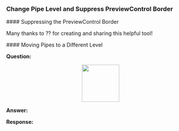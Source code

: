 <head>
<meta http-equiv="Content-Type" content="text/html; charset=utf-8">
<link rel="stylesheet" type="text/css" href="bc.css">
<!-- https://highlightjs.org/#usage
<link rel="stylesheet" href="https://cdnjs.cloudflare.com/ajax/libs/highlight.js/11.9.0/styles/default.min.css">
<script src="https://cdnjs.cloudflare.com/ajax/libs/highlight.js/11.9.0/highlight.min.js"></script>
<script>hljs.highlightAll();</script>
-->

<!-- https://prismjs.com -->
<link href="https://cdn.jsdelivr.net/npm/prismjs@1.29.0/themes/prism.min.css" rel="stylesheet" />
<script src="https://cdn.jsdelivr.net/npm/prismjs@1.29.0/components/prism-core.min.js"></script>
<script src="https://cdn.jsdelivr.net/npm/prismjs@1.29.0/plugins/autoloader/prism-autoloader.min.js"></script>
<style> code[class*=language-], pre[class*=language-] { font-size : 90%; } </style>
</head>

<!---

- PreviewControl border
  https://forums.autodesk.com/t5/revit-api-forum/previewcontrol-border/td-p/12570113
  /Users/jta/a/doc/revit/tbc/git/a/img/preview_border_hide.png

- change level of piping elements
  https://forums.autodesk.com/t5/revit-api-forum/transferring-elements-from-one-level-to-another-while/m-p/12664814#M77745

twitter:

 @AutodeskRevit with the #RevitAPI #BIM @DynamoBIM

&ndash; ...

linkedin:


#BIM #DynamoBIM #AutodeskAPS #Revit #API #IFC #SDK #Autodesk #AEC #adsk

the [Revit API discussion forum](http://forums.autodesk.com/t5/revit-api-forum/bd-p/160) thread

<center>
<img src="img/" alt="" title="" width="600"/>
<p style="font-size: 80%; font-style:italic"></p>
</center>

-->

### Change Pipe Level and Suppress PreviewControl Border



####<a name="2"></a> Suppressing the PreviewControl Border


Many thanks to ?? for creating and sharing this helpful tool!

####<a name="3"></a> Moving Pipes to a Different Level

**Question:**

<center>
<img src="img/.png" alt="" title="" width="100"/> <!-- Pixel Height: 622 Pixel Width: 1,152 -->
</center>



**Answer:**

**Response:**


